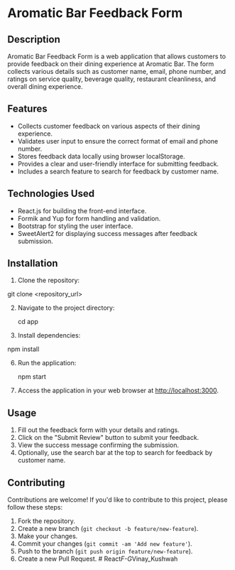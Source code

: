 # Aromatic Bar Feedback Form

## Description

Aromatic Bar Feedback Form is a web application that allows customers to provide feedback on their dining experience at Aromatic Bar. The form collects various details such as customer name, email, phone number, and ratings on service quality, beverage quality, restaurant cleanliness, and overall dining experience.

## Features

- Collects customer feedback on various aspects of their dining experience.
- Validates user input to ensure the correct format of email and phone number.
- Stores feedback data locally using browser localStorage.
- Provides a clear and user-friendly interface for submitting feedback.
- Includes a search feature to search for feedback by customer name.

## Technologies Used

- React.js for building the front-end interface.
- Formik and Yup for form handling and validation.
- Bootstrap for styling the user interface.
- SweetAlert2 for displaying success messages after feedback submission.

## Installation

1. Clone the repository:

git clone <repository_url>

2. Navigate to the project directory:

   cd app

4.  Install dependencies:

   npm install

6. Run the application:

   npm start


8. Access the application in your web browser at [http://localhost:3000](http://localhost:3000).

## Usage

1. Fill out the feedback form with your details and ratings.
2. Click on the "Submit Review" button to submit your feedback.
3. View the success message confirming the submission.
4. Optionally, use the search bar at the top to search for feedback by customer name.

## Contributing

Contributions are welcome! If you'd like to contribute to this project, please follow these steps:

1. Fork the repository.
2. Create a new branch (`git checkout -b feature/new-feature`).
3. Make your changes.
4. Commit your changes (`git commit -am 'Add new feature'`).
5. Push to the branch (`git push origin feature/new-feature`).
6. Create a new Pull Request.
#   R e a c t _ F - G _ V i n a y _ K u s h w a h 
 
 
